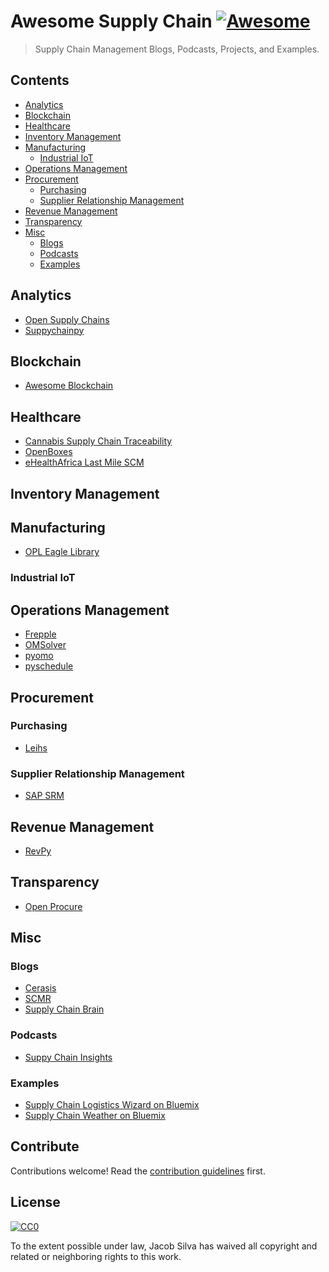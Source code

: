 # Awesome Supply Chain [![Awesome](https://cdn.rawgit.com/sindresorhus/awesome/d7305f38d29fed78fa85652e3a63e154dd8e8829/media/badge.svg)](https://github.com/sindresorhus/awesome)

> Supply Chain Management Blogs, Podcasts, Projects, and Examples.


## Contents

- [Analytics](#analytics)
- [Blockchain](#blockchain)
- [Healthcare](#healthcare)
- [Inventory Management](#inventory-management)
- [Manufacturing](#manufacturing)
    - [Industrial IoT](#industrial-iot)
- [Operations Management](#operations-management)
- [Procurement](#procurement)
    - [Purchasing](#purchasing)
    - [Supplier Relationship Management](#supplier-relationship-management)
- [Revenue Management](#revenue-management)
- [Transparency](#transparency)
- [Misc](#misc)
    - [Blogs](#blogs)
    - [Podcasts](#podcasts)
    - [Examples](#examples)


## Analytics
- [Open Supply Chains](https://github.com/supplychainstudies/OpenSupplyChains)
- [Suppychainpy](https://github.com/KevinFasusi/supplychainpy)

## Blockchain
- [Awesome Blockchain](https://github.com/igorbarinov/awesome-blockchain)

## Healthcare
- [Cannabis Supply Chain Traceability](https://github.com/CannabisReports/Cannabis-Supply-Chain-Traceability)
- [OpenBoxes](https://github.com/openboxes/openboxes)
- [eHealthAfrica Last Mile SCM](https://github.com/eHealthAfrica/move)

## Inventory Management

## Manufacturing
- [OPL Eagle Library](https://github.com/Seeed-Studio/OPL_Eagle_Library)

### Industrial IoT

## Operations Management

- [Frepple](https://github.com/frePPLe/frepple)
- [OMSolver](https://github.com/PointSlice/OMSolver)
- [pyomo](https://github.com/Pyomo/pyomo)
- [pyschedule](https://github.com/timnon/pyschedule)

## Procurement

### Purchasing
- [Leihs](https://github.com/leihs/leihs)

### Supplier Relationship Management
- [SAP SRM](https://www.sap.com/products/supplier-relationship-management.html)

## Revenue Management
- [RevPy](https://github.com/flix-tech/RevPy)

## Transparency
- [Open Procure](https://github.com/munirent/openprocure)


## Misc

### Blogs
- [Cerasis](http://cerasis.com/blog/)
- [SCMR](http://www.scmr.com/blogs)
- [Supply Chain Brain](http://www.supplychainbrain.com)

### Podcasts
- [Suppy Chain Insights](https://supplychaininsights.com/podcast)


### Examples
- [Supply Chain Logistics Wizard on Bluemix](https://github.com/IBM-Bluemix/logistics-wizard)
- [Supply Chain Weather on Bluemix](https://github.com/IBM-Bluemix/supply-chain-weather)


## Contribute

Contributions welcome! Read the [contribution guidelines](contributing.md) first.


## License

[![CC0](http://mirrors.creativecommons.org/presskit/buttons/88x31/svg/cc-zero.svg)](http://creativecommons.org/publicdomain/zero/1.0)

To the extent possible under law, Jacob Silva has waived all copyright and
related or neighboring rights to this work.
